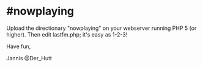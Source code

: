 \#nowplaying
==========

Upload the directionary "nowplaying" on your webserver running PHP 5 (or higher). Then edit lastfm.php; it's easy as 1-2-3!

Have fun,

Jannis
@Der_Hutt
